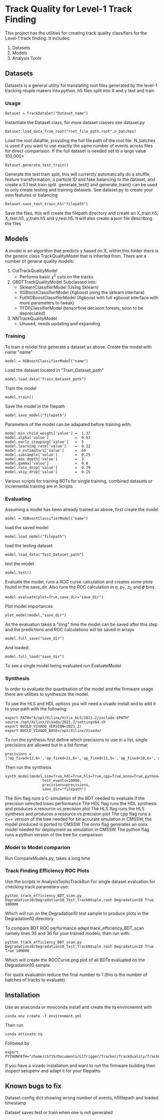 
# Track Quality for Level-1 Track Finding

This project has the utilities for creating track quality classifiers for the Level-1 track finding. It includes:

1. Datasets
2. Models
3. Analysis Tools

## Datasets

Datasets is a general utility for translating root files generated by the level-1 tracking ntuple makers into python .h5 files split into X and y test and train

### Usage
```
Dataset = TrackDataSet("Dataset_name")
```

Instantiate the Dataset class, for more dataset classes see dataset.py

```
Dataset.load_data_from_root("root_file_path.root",n_batches)
```

Load the root datafile, providing the full file path of the root file. N_batches is used if you want to use exactly the same number of events across files for direct comparision. If the full dataset is needed set to a large value 100,000+

```
Dataset.generate_test_train()
```

Generate the test train split, this will currently automatically do a shuffle, feature transformation, a particle ID and fake balancing to the dataset, and create a 0.1 test train split. generate_test() and generate_train() can be used to only create testing and training datasets. See dataset.py to create your own features or balancing

```
Dataset.save_test_train_h5("filepath")
```

Save the files, this will create the filepath directory and create an X_train.h5, X_test.h5, y_train.h5 and y_test.h5. It will also create a json file describing the files

## Models

A model is an algorithm that predicts y based on X, within this folder there is the generic class TrackQualityModel that is inherted from. There are a number of general quality models:
1. CutTrackQualityModel
    - Performs basic $\chi^2$ cuts on the tracks
2. GBDTTrackQualityModel
    Subclassed into:
     - SklearnClassifierModel (Using Sklearn)
     - XGBoostClassifierModel (Xgboost using the sklearn interface)
     - FullXGBoostClassifierModel (Xgboost with full xgboost interface with more parameters to tweak)
     - TFDFClassifierModel (tensorflow decision forests, soon to be depreciated)
3. NNTrackQualityModel
    - Unused, needs updating and expanding

### Training

To train a model first generate a dataset as above.
Create the model with name "name"
```
model = XGBoostClassifierModel("name")
```
Load the dataset located in "Train_Dataset_path"
```
model.load_data("Train_Dataset_path")
```

Train the model
```
model.train()
```
Save the model in the filepath 
```
model.save_model("filepath")
```

Parameters of the model can be adapated before training with:

```
model.min_child_weight['value'] =  1.37
model.alpha['value']            =  0.93
model.early_stopping['value']   =  5
model.learning_rate['value']    =  0.32
model.n_estimators['value']     =  60
model.subsample['value']        =  0.25
model.max_depth['value']        =  3 
model.gamma['value']            =  0.0	
model.rate_drop['value']        =  0.79
model.skip_drop['value']        =  0.15
```

Various scripts for training BDTs for single training, combined datasets or incremental training are in Scripts

### Evaluating
Assuming a model has been already trained as above, first create the model
```
model = XGBoostClassifierModel("name")
```
load the saved model
```
model.load_model("filepath")
```
load the testing dataset
```
model.load_data("Test_Dataset_path")
```
test the model
```
model.test()
```
Evaluate the model, runs a ROC curve calculation and creates some plots found in the save_dir. Also runs the ROC calculation in $\eta$, $p_T$, $z_0$ and $\phi$ bins.
```
model.evaluate(plot=True,save_dir="save_dir")
```
Plot model importances
```
plot_model(model,"save_dir")
```
As the evaluation takes a "long" time the model can be saved after this step and the predictions and ROC calculations will be saved in arrays

```
model.full_save("save_dir")
```
And loaded:
```
model.full_load("save_dir")
```

To see a single model being evaluated run EvaluateModel

### Synthesis

In order to evaluate the quantisation of the model and the firmware usage there are utilities to synthesize the model.

To use the HLS and HDL options you will need a vivado install and to add it to your path with the following:
```
export PATH="$/opt/Xilinx/Vitis_HLS/2021.2/include:$PATH"
source /opt/Xilinx/Vivado/2021.2/settings64.sh
export BUILD_VIVADO_VERSION=2021.2/
export BUILD_VIVADO_BASE=/opt/Xilinx/Vivado/
```


To run the synthesis first define which precisions to use in a list, single precisions are allowed but in a list format
```
precisions = ['ap_fixed<12,6>','ap_fixed<11,6>','ap_fixed<11,5>','ap_fixed<10,6>','ap_fixed<10,5>','ap_fixed<10,4>']
``` 
Then run the synthesis
```
synth_model(model,sim=True,hdl=True,hls=True,cpp=True,onnx=True,python=True,
                 test_events=10000,
                 precisions=precisions,
                 save_dir="filepath")
```

The Sim flag runs a C-simulation of the BDT needed to evaluate if the precision selected loses performance
The HDL flag runs the HDL synthesis and produces a resource vs precision plot
The HLS flag runs the HLS synthesis and produces a resource vs precision plot
The cpp flag runs a c++ version of the tree needed for bit accurate emulation in CMSSW, the model produced is ported to CMSSW
The onnx flag generates an onnx model needed for deployment as simulation in CMSSW
The python flag runs a python version of the tree for comparison


### Model to Model comparion

Run CompareModels.py, takes a long time

### Track Finding Efficiency ROC Plots

Use the scripts in AnalysisTools/TrackRun
For single dataset evaluation for checking track parameters use:

```
python track_efficiency_BDT_scan.py Degradation10/Degradation10_Test_TrackNtuple.root Degradation10 True  100000
```

Which will run on the Degradation10 test sample to produce plots in the Degradation10 directory

To compare BDT ROC performance adapt track_efficiency_BDT_scan namely lines 35 and 36 for your trained models, then run with:

```
python track_efficiency_BDT_scan.py Degradation10/Degradation10_Test_TrackNtuple.root Degradation10 True True 100000
```

Which will create  the ROCCurve.png plot of all BDTs evaluated on the Degradation10 sample

For quick evaluation reduce the final number to 1 (this is the number of batches of tracks to evaluate)

## Installation

Use an anaconda or miniconda install and create the tq environemnt with 

```
conda env create -f environment.yml
```

Then run

```
conda activate tq
```

Followed by

```
export PYTHONPATH="/home/cb719/Documents/L1Trigger/Tracker/TrackQuality/TrackQuality_package/"
```

If you have a vivado installation and want to run the firmware building then inspect setupenv and adapt it for your filepaths

## Known bugs to fix

Dataset config dict showing wrong number of events, h5filepath and loaded timestamp

Dataset saves test or train when one is not generated
